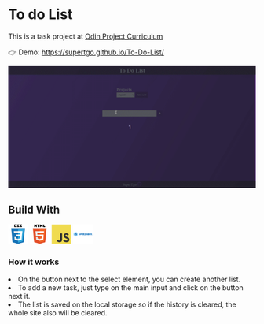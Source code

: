 # To do List

This is a task project  at <a href = 'https://www.theodinproject.com/'  target='_blank' >Odin Project Curriculum</a>

👉 Demo: https://supertgo.github.io/To-Do-List/

<p align="center">
  <img src="/demo/to-do.gif" />
</p>

## Build With

<p><img src="https://raw.githubusercontent.com/devicons/devicon/master/icons/css3/css3-original-wordmark.svg" alt="css3" width="40" height="40"/>
<img src="https://raw.githubusercontent.com/devicons/devicon/master/icons/html5/html5-original-wordmark.svg" alt="html5" width="40" height="40"/> 
<img src="https://raw.githubusercontent.com/devicons/devicon/master/icons/javascript/javascript-original.svg" alt="javascript" width="40" height="40"/>
<img src="https://raw.githubusercontent.com/devicons/devicon/d00d0969292a6569d45b06d3f350f463a0107b0d/icons/webpack/webpack-original-wordmark.svg" alt="webpack" width="40" height="40"/> </p>

### How it works

<li> On the button next to the select element, you can create another list. </li>
<li> To add a new task, just type on the main input and click on the button next it. </li>
<li> The list is saved on the local storage so if  the history is cleared, the whole site also will be cleared. </li>
